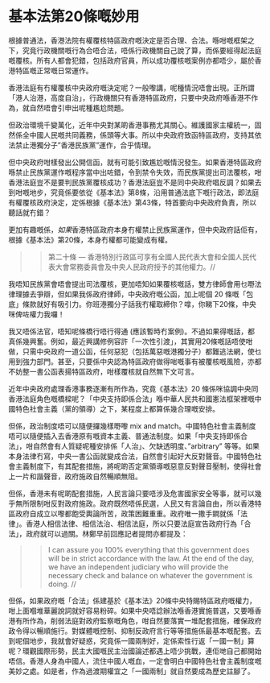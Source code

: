 # 基本法第20條嘅妙用

根據普通法，香港法院有權覆核特區政府嘅決定是否合理、合法。喺咁嘅框架之下，究竟行政機關嘅行為合唔合法，唔係行政機關自己說了算，而係要經得起法庭嘅覆核。所有人都會犯錯，包括政府官員，所以成功覆核嘅案例亦都唔少，屬於香港特區嘅正常嘅日常運作。

香港法庭有冇權覆核中央政府嘅決定呢？一般嚟講，呢種情況唔會出現。正所謂「港人治港，高度自治」，行政機關只有香港特區政府，只要中央政府喺香港不作為，就自然唔會引申出呢種尷尬問題。

但政治環境千變萬化，近年中央對某啲香港事務尤其關心。維護國家主權統一，固然係全中國人民嘅共同義務，係頭等大事。所以中央政府致函特區政府，支持其依法禁止港獨分子”香港民族黨”運作，合乎情理。

但中央政府咁樣發出公開信函，就有可能引致尷尬嘅情況發生。如果香港特區政府喺禁止民族黨運作嘅程序當中出咗錯，令到禁令失效，而民族黨提出司法覆核，咁香港法庭豈不是要判民族黨覆核成功？香港法庭豈不是同中央政府唱反調？如果去到咁嘅地步，究竟係要依從《基本法》第8條，沿用普通法底下嘅行政法，即法庭有權覆核政府決定，定係根據《基本法》第43條，特首要向中央政府負責，所以聽話就冇錯？

更加有趣嘅係，*如果*香港特區政府本身冇權禁止民族黨運作，但中央政府話佢有，根據《基本法》第20條，本身冇權都可能變成有權。

>> 第二十條 — 香港特別行政區可享有全國人民代表大會和全國人民代表大會常務委員會及中央人民政府授予的其他權力。//

我唔知民族黨會唔會提出司法覆核，更加唔知如果覆核嘅話，雙方律師會用乜嘢法律理據去爭辯，但如果我係政府律師，中央政府嘅公函，加上呢個 20 條嘅「包底」條款就好有吸引力。你班港獨分子話我冇權取締你？嗱，你睇下20條，中央咪俾咗權力我囉！

我又唔係法官，唔知呢條橋行唔行得通 (應該暫時冇案例)。不過如果得嘅話，都真係幾興奮。例如，最近興講修例容許「一次性引渡」，其實用20條嘅話唔使咁做，只需中央政府一道公函，任何惡犯（包括萬惡嘅港獨分子）都難逃法網，使乜用到強力部門。甚至，只要係中央認為特區政府做得啱嘅事有被覆核嘅風險，亦都不妨整一書公函表揚特區政府，咁樣覆核就自然無下文可言。

近年中央政府處理香港事務逐漸有所作為，究竟《基本法》20 條係咪協調中央同香港法庭角色嘅橋樑呢？「中央支持即係合法」喺中華人民共和國憲法框架裡嘅中國特色社會主義（黨的領導）之下，某程度上都算係幾合理嘅安排。

但係，政治制度唔可以隨便攞幾樣嘢嚟 mix and match。中國特色社會主義制度唔可以隨便插入去香港原有嘅資本主義、普通法制度。如果「中央支持即係合法」，咁自然會有人質疑呢種安排係「人治」、欠缺透明度、”arbitrary” 等等。如果本身法律冇寫，中央一書公函就變成合法，自然會引起好大反對聲音。中國特色社會主義制度下，有其配套措施，將呢啲否定黨領導嘅惡意反對聲音壓制，使得社會上一片和諧聲音，政府施政自然暢順無阻。

但係，香港未有呢啲配套措施，人民言論只要唔涉及危害國家安全等事，就可以幾乎無所限制咁反對政府施政。政府既然唔係民選，人民又有言論自由，所以香港特區政府自成立以嚟都飽受輿論所苦，政策困難重重。政府唯一撒手鐧就係「法律」。香港人相信法律、相信法治、相信法庭，所以只要法庭宣告政府行為「合法」，政府就可以過關。林鄭早前回應記者提問亦都提及：

>> I can assure you 100% everything that this government does will be in strict accordance with the law. At the end of the day, we have an independent judiciary who will provide the necessary check and balance on whatever the government is doing. //

但係，如果政府嘅「合法」係建基於《基本法》20條中央特賜特區政府嘅權力，咁上面嗰堆華麗說詞就好容易粉碎。如果中央唔諗辦法喺香港實施普選，又要喺香港有所作為，削弱法庭對政府監察嘅角色，咁自然要落實一堆配套措施，確保政府政令得以暢順施行。對媒體嘅控制、抑制反政府言行等等措施係最基本嘅配套。去到呢個地步，我就會好疑惑，究竟係一國兩制好，定係索性行返「一國一制」算呢？環觀國際形勢，民主大國嘅民主治國論述都遇上唔少挑戰，連佢哋自己都開始唔信。香港人身為中國人，流住中國人嘅血，一定會明白中國特色社會主義制度嘅美妙之處。如是者，作為過渡期權宜之「一國兩制」就自然要成為歷史註腳了。


